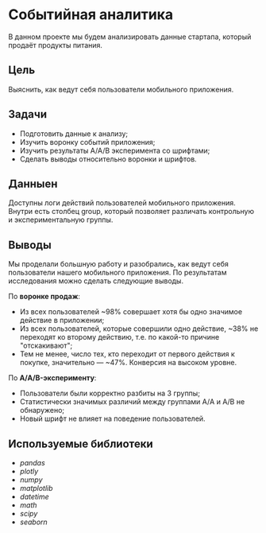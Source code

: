 # Событийная аналитика
В данном проекте мы будем анализировать данные стартапа, который продаёт продукты питания.

## Цель
Выяснить, как ведут себя пользователи мобильного приложения.

## Задачи
* Подготовить данные к анализу;
* Изучить воронку событий приложения;
* Изучить результаты A/A/B эксперимента со шрифтами;
* Сделать выводы относительно воронки и шрифтов.

## Данныен
Доступны логи действий пользователей мобильного приложения. 
Внутри есть столбец group, который позволяет различать контрольную и экспериментальную группы.

## Выводы
Мы проделали большную работу и разобрались, как ведут себя пользователи нашего мобильного приложения. По результатам исследования можно сделать следующие выводы. 

По **воронке продаж**:

* Из всех пользователей ~98% совершает хотя бы одно значимое действие в приложении; 
* Из всех пользователей, которые совершили одно действие, ~38% не переходят ко второму действию, т.е. по какой-то причине "отскакивают";
* Тем не менее, число тех, кто переходит от первого действия к покупке, значительно — ~47%. Конверсия на высоком уровне.

По **A/A/B-эксперименту**:

* Пользователи были корректно разбиты на 3 группы;
* Статистически значимых различий между группами А/A и A/B не обнаружено;
* Новый шрифт не влияет на поведение пользователей.

## Используемые библиотеки

- *pandas*
- *plotly*
- *numpy*
- *matplotlib*
- *datetime*
- *math*
- *scipy*
- *seaborn*